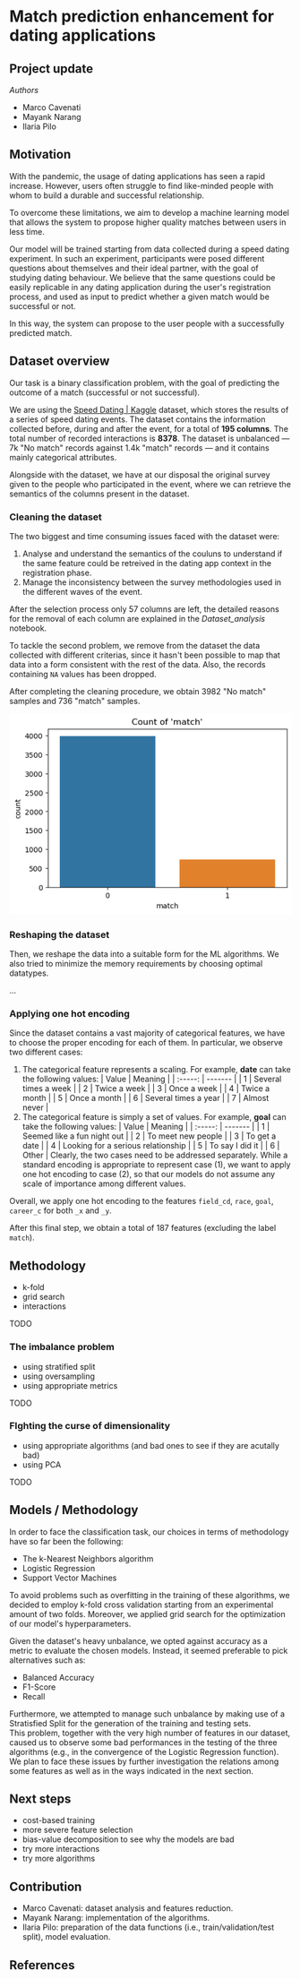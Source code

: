 # Match prediction enhancement for dating applications

## Project update

_Authors_
- Marco Cavenati
- Mayank Narang
- Ilaria Pilo

## Motivation
With the pandemic, the usage of dating applications has seen a rapid increase. However, users often struggle to find like-minded people with whom to build a durable and successful relationship.

To overcome these limitations, we aim to develop a machine learning model that allows the system to propose higher quality matches between users in less time.

Our model will be trained starting from data collected during a speed dating experiment. In such an experiment, participants were posed different questions about themselves and their ideal partner, with the goal of studying dating behaviour. We believe that the same questions could be easily replicable in any dating application during the user's registration process, and used as input to predict whether a given match would be successful or not.

In this way, the system can propose to the user people with a successfully predicted match.

## Dataset overview
Our task is a binary classification problem, with the goal of predicting the outcome of a match (successful or not successful).

We are using the [Speed Dating | Kaggle](https://www.kaggle.com/datasets/whenamancodes/speed-dating) dataset, which stores the results of a series of speed dating events. The dataset contains the information collected before, during and after the event, for a total of __195 columns__. The total number of recorded interactions is __8378__. The dataset is unbalanced — 7k "No match" records against 1.4k "match" records — and it contains mainly categorical attributes.

Alongside with the dataset, we have at our disposal the original survey given to the people who participated in the event, where we can retrieve the semantics of the columns present in the dataset.

### Cleaning the dataset
The two biggest and time consuming issues faced with the dataset were:
1. Analyse and understand the semantics of the couluns to understand if the same feature could be retreived in the dating app context in the registration phase.
2. Manage the inconsistency between the survey methodologies used in the different waves of the event.

After the selection process only 57 columns are left, the detailed reasons for the removal of each column are explained in the _Dataset_analysis_ notebook.

To tackle the second problem, we remove from the dataset the data collected with different criterias, since it hasn't been possible to map that data into a form consistent with the rest of the data. Also, the records containing `NA` values has been dropped.

After completing the cleaning procedure, we obtain 3982 "No match" samples and 736 "match" samples.

![Count of 'match' records](/images/count_of_match.png "Count of 'match' records")

### Reshaping the dataset
Then, we reshape the data into a suitable form for the ML algorithms. We also tried to minimize the memory requirements by choosing optimal datatypes.


...

### Applying one hot encoding
Since the dataset contains a vast majority of categorical features, we have to choose the proper encoding for each of them. In particular, we observe two different cases:
1. The categorical feature represents a scaling. For example, __date__ can take the following values:
    | Value | Meaning |
    | :-----: | ------- |
    | 1 | Several times a week |
	| 2 | Twice a week |
	| 3 | Once a week |
	| 4 | Twice a month |
	| 5 | Once a month |
	| 6 | Several times a year |
	| 7 | Almost never |
2. The categorical feature is simply a set of values. For example, __goal__ can take the following values:
    | Value | Meaning |
    | :-----: | ------- |
    | 1 | Seemed like a fun night out |
	| 2 | To meet new people |
	| 3 | To get a date |
	| 4 | Looking for a serious relationship |
	| 5 | To say I did it |
	| 6 | Other |
Clearly, the two cases need to be addressed separately. While a standard encoding is appropriate to represent case (1), we want to apply one hot encoding to case (2), so that our models do not assume any scale of importance among different values.

Overall, we apply one hot encoding to the features `field_cd`, `race`, `goal`, `career_c` for both `_x` and `_y`.

After this final step, we obtain a total of 187 features (excluding the label `match`).

## Methodology
- k-fold
- grid search
- interactions

TODO
### The imbalance problem
- using stratified split
- using oversampling
- using appropriate metrics 

TODO
### FIghting the curse of dimensionality
- using appropriate algorithms (and bad ones to see if they are acutally bad)
- using PCA

TODO

## Models / Methodology
In order to face the classification task, our choices in terms of methodology have so far been the following: 
- The k-Nearest Neighbors algorithm  
- Logistic Regression  
- Support Vector Machines  

To avoid problems such as overfitting in the training of these algorithms, we decided to employ k-fold cross validation starting from an experimental amount of two folds. Moreover, we applied grid search for the optimization of our model's hyperparameters.  

Given the dataset's heavy unbalance, we opted against accuracy as a metric to evaluate the chosen models. Instead, it seemed preferable to pick alternatives such as:  
- Balanced Accuracy  
- F1-Score  
- Recall  

Furthermore, we attempted to manage such unbalance by making use of a Stratisfied Split for the generation of the training and testing sets.  
This problem, together with the very high number of features in our dataset, caused us to observe some bad performances in the testing of the three algorithms (e.g., in the convergence of the Logistic Regression function). We plan to face these issues by further investigation the relations among some features as well as in the ways indicated in the next section.

## Next steps
- cost-based training
- more severe feature selection
- bias-value decomposition to see why the models are bad
- try more interactions
- try more algorithms

## Contribution
- Marco Cavenati: dataset analysis and features reduction.
- Mayank Narang: implementation of the algorithms.
- Ilaria Pilo: preparation of the data functions (i.e., train/validation/test split), model evaluation.

## References
